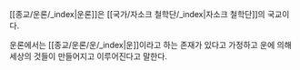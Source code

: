 [[종교/운론/_index|운론]]은 [[국가/자소크 철학단/_index|자소크 철학단]]의 국교이다.

운론에서는 [[종교/운론/운/_index|운]]이라고 하는 존재가 있다고 가정하고 운에 의해 세상의 것들이 만들어지고 이루어진다고 말한다.